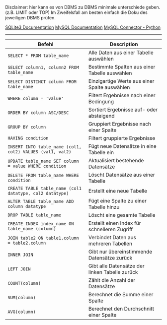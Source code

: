 Disclaimer: hier kann es von DBMS zu DBMS minimale unterschiede geben. (z.B. LIMIT oder TOP) Im Zweifelsfall am besten einfach die Doku des jeweiligen DBMS prüfen.

[SQLite3 Documentation](https://www.sqlite.org/docs.html)
[MySQL Documentation](https://dev.mysql.com/doc/)
[MySQL Connector - Python](https://dev.mysql.com/doc/connector-python/en/connector-python-introduction.html)

---
|Befehl|Description|
|---|---|
|`SELECT * FROM table_name`|Alle Daten aus einer Tabelle auswählen|
|`SELECT column1, column2 FROM table_name`|Bestimmte Spalten aus einer Tabelle auswählen|
|`SELECT DISTINCT column FROM table_name`|Einzigartige Werte aus einer Spalte auswählen|
|`WHERE column = 'value'`|Filtert Ergebnisse nach einer Bedingung|
|`ORDER BY column ASC/DESC`|Sortiert Ergebnisse auf- oder absteigend|
|`GROUP BY column`|Gruppiert Ergebnisse nach einer Spalte|
|`HAVING condition`|Filtert gruppierte Ergebnisse|
|`INSERT INTO table_name (col1, col2) VALUES (val1, val2)`|Fügt neue Datensätze in eine Tabelle ein|
|`UPDATE table_name SET column = value WHERE condition`|Aktualisiert bestehende Datensätze|
|`DELETE FROM table_name WHERE condition`|Löscht Datensätze aus einer Tabelle|
|`CREATE TABLE table_name (col1 datatype, col2 datatype)`|Erstellt eine neue Tabelle|
|`ALTER TABLE table_name ADD column datatype`|Fügt eine Spalte zu einer Tabelle hinzu|
|`DROP TABLE table_name`|Löscht eine gesamte Tabelle|
|`CREATE INDEX index_name ON table_name (column)`|Erstellt einen Index für schnelleren Zugriff|
|`JOIN table2 ON table1.column = table2.column`|Verbindet Daten aus mehreren Tabellen|
|`INNER JOIN`|Gibt nur übereinstimmende Datensätze zurück|
|`LEFT JOIN`|Gibt alle Datensätze der linken Tabelle zurück|
|`COUNT(column)`|Zählt die Anzahl der Datensätze|
|`SUM(column)`|Berechnet die Summe einer Spalte|
|`AVG(column)`|Berechnet den Durchschnitt einer Spalte|